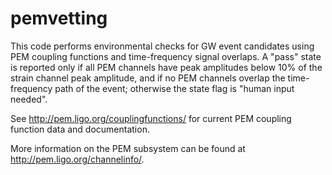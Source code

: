 # pemvetting
This code performs environmental checks for GW event candidates using PEM coupling functions and time-frequency signal overlaps. A "pass" state is reported only if all PEM channels have peak amplitudes below 10% of the strain channel peak amplitude, and if no PEM channels overlap the time-frequency path of the event; otherwise the state flag is "human input needed".

See http://pem.ligo.org/couplingfunctions/ for current PEM coupling function data and documentation.

More information on the PEM subsystem can be found at http://pem.ligo.org/channelinfo/.
